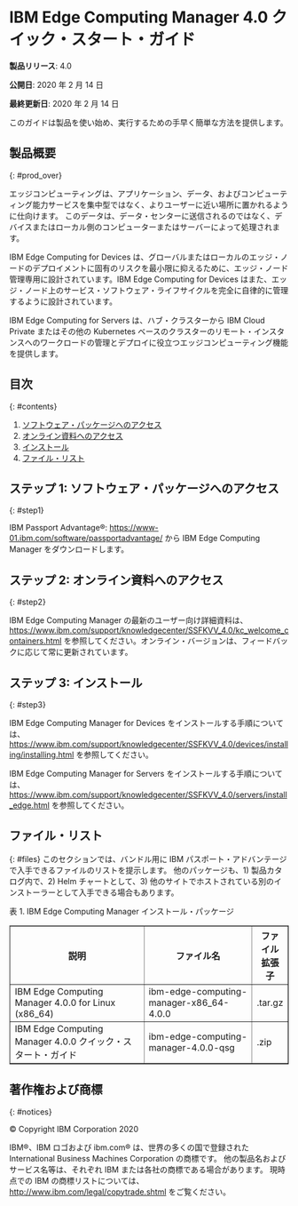 # IBM Edge Computing Manager 4.0 クイック・スタート・ガイド

<b>製品リリース</b>: 4.0

<b>公開日</b>: 2020 年 2 月 14 日

<b>最終更新日</b>: 2020 年 2 月 14 日

このガイドは製品を使い始め、実行するための手早く簡単な方法を提供します。

## 製品概要
{: #prod_over}

エッジコンピューティングは、アプリケーション、データ、およびコンピューティング能力サービスを集中型ではなく、よりユーザーに近い場所に置かれるように仕向けます。 このデータは、データ・センターに送信されるのではなく、デバイスまたはローカル側のコンピューターまたはサーバーによって処理されます。

IBM Edge Computing for Devices は、グローバルまたはローカルのエッジ・ノードのデプロイメントに固有のリスクを最小限に抑えるために、エッジ・ノード管理専用に設計されています。IBM Edge Computing for Devices はまた、エッジ・ノード上のサービス・ソフトウェア・ライフサイクルを完全に自律的に管理するように設計されています。

IBM Edge Computing for Servers は、ハブ・クラスターから IBM Cloud Private またはその他の Kubernetes ベースのクラスターのリモート・インスタンスへのワークロードの管理とデプロイに役立つエッジコンピューティング機能を提供します。

## 目次
{: #contents}

 1. [ソフトウェア・パッケージへのアクセス](#step1)
 2. [オンライン資料へのアクセス](#step2)
 3. [インストール](#step3)
 4. [ファイル・リスト](#files)

## ステップ 1: ソフトウェア・パッケージへのアクセス
{: #step1}

IBM Passport Advantage®: https://www-01.ibm.com/software/passportadvantage/ から IBM Edge Computing Manager をダウンロードします。

## ステップ 2: オンライン資料へのアクセス
{: #step2}

IBM Edge Computing Manager の最新のユーザー向け詳細資料は、https://www.ibm.com/support/knowledgecenter/SSFKVV_4.0/kc_welcome_containers.html を参照してください。オンライン・バージョンは、フィードバックに応じて常に更新されています。

## ステップ 3: インストール
{: #step3}

IBM Edge Computing Manager for Devices をインストールする手順については、https://www.ibm.com/support/knowledgecenter/SSFKVV_4.0/devices/installing/installing.html を参照してください。

IBM Edge Computing Manager for Servers をインストールする手順については、https://www.ibm.com/support/knowledgecenter/SSFKVV_4.0/servers/install_edge.html を参照してください。

## ファイル・リスト
{: #files}
このセクションでは、バンドル用に IBM パスポート・アドバンテージで入手できるファイルのリストを提示します。 他のパッケージも、1) 製品カタログ内で、2) Helm チャートとして、3) 他のサイトでホストされている別のインストーラーとして入手できる場合もあります。

表 1. IBM Edge Computing Manager インストール・パッケージ
<table border="1" width="100%">
  <tr>
    <th width="50%">説明</th>
    <th width="40%">ファイル名<br></th>
    <th width="10%">ファイル拡張子<br></th>
  </tr>
  <tr>
    <td>IBM Edge Computing Manager 4.0.0 for Linux (x86_64)</td>
    <td>ibm-edge-computing-manager-x86_64-4.0.0</td>
    <td>.tar.gz</td>
  </tr>
  <tr>
    <td>IBM Edge Computing Manager 4.0.0 クイック・スタート・ガイド</td>
    <td>ibm-edge-computing-manager-4.0.0-qsg</td>
    <td>.zip</td>
  </tr>
</table>

## 著作権および商標
{: #notices}

© Copyright IBM Corporation 2020



IBM®、IBM ロゴおよび ibm.com® は、世界の多くの国で登録された International Business Machines Corporation の商標です。 他の製品名およびサービス名等は、それぞれ IBM または各社の商標である場合があります。 現時点での IBM の商標リストについては、http://www.ibm.com/legal/copytrade.shtml をご覧ください。
